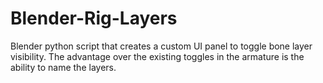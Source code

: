 # Blender-Rig-Layers
Blender python script that creates a custom UI panel to toggle bone layer visibility. The advantage over the existing toggles in the armature is the ability to name the layers.
